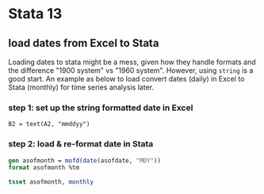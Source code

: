 # Stata 13

## load dates from Excel to Stata
Loading dates to stata might be a mess, given how they handle formats and the difference "1900 system" vs "1960 system".
However, using `string` is a good start. 
An example as below to load convert dates (daily) in Excel to Stata (monthly) for time series analysis later.

### step 1: set up the string formatted date in Excel
```VBA
B2 = text(A2, "mmddyy")
```

### step 2: load & re-format date in Stata
```Stata
gen asofmonth = mofd(date(asofdate, "MDY"))
format asofmonth %tm

tsset asofmonth, monthly
```
